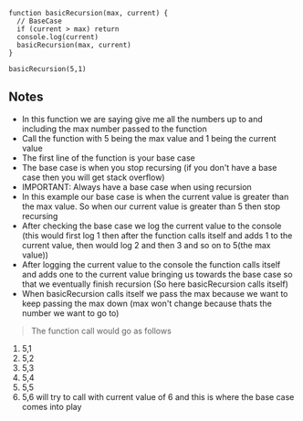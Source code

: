 ```
function basicRecursion(max, current) {
  // BaseCase
  if (current > max) return
  console.log(current)
  basicRecursion(max, current)
}

basicRecursion(5,1)
```

## Notes

- In this function we are saying give me all the numbers up to and including the max number passed to the function
- Call the function with 5 being the max value and 1 being the current value
- The first line of the function is your base case
- The base case is when you stop recursing (if you don't have a base case then you will get stack overflow)
- IMPORTANT: Always have a base case when using recursion
- In this example our base case is when the current value is greater than the max value. So when our current value is greater than 5 then stop recursing
- After checking the base case we log the current value to the console (this would first log 1 then after the function calls itself and adds 1 to the current value, then would log 2 and then 3 and so on to 5(the max value))
- After logging the current value to the console the function calls itself and adds one to the current value bringing us towards the base case so that we eventually finish recursion (So here basicRecursion calls itself)
- When basicRecursion calls itself we pass the max because we want to keep passing the max down (max won't change because thats the number we want to go to)

> The function call would go as follows

1. 5,1
2. 5,2
3. 5,3
4. 5,4
5. 5,5
6. 5,6 will try to call with current value of 6 and this is where the base case comes into play
